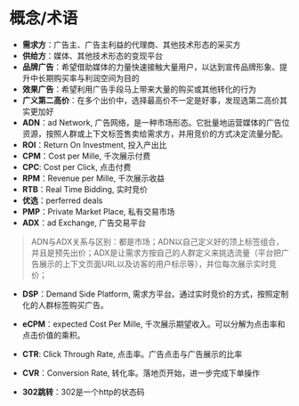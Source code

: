 # 概念/术语
* **需求方**：广告主、广告主利益的代理商、其他技术形态的采买方
* **供给方**：媒体、其他技术形态的变现平台
* **品牌广告**：希望借助媒体的力量快速接触大量用户，以达到宣传品牌形象、提升中长期购买率与利润空间为目的
* **效果广告**：希望利用广告手段马上带来大量的购买或其他转化的行为
* **广义第二高价**：在多个出价中，选择最高价不一定是好事，发现选第二高价其实更加好
* **ADN**：ad Network, 广告网络，是一种市场形态。它批量地运营媒体的广告位资源，按照人群或上下文标签售卖给需求方，并用竞价的方式决定流量分配。
* **ROI**：Return On Investment, 投入产出比
* **CPM**：Cost per Mille, 千次展示付费
* **CPC**: Cost per Click, 点击付费
* **RPM**：Revenue per Mille, 千次展示收益
* **RTB**：Real Time Bidding, 实时竞价
* **优选**：perferred deals
* **PMP**：Private Market Place, 私有交易市场
* **ADX**：ad Exchange, 广告交易平台
> ADN与ADX关系与区别：都是市场；ADN以自己定义好的顶上标签组合，并且是预先出价；ADX是让需求方按自己的人群定义来挑选流量（平台把广告展示的上下文页面URL以及访客的用户标示等），并位每次展示实时竞价；
* **DSP**：Demand Side Platform, 需求方平台。通过实时竞价的方式，按照定制化的人群标签购买广告。
* **eCPM**：expected Cost Per Mille, 千次展示期望收入。可以分解为点击率和点击价值的乘积。
* **CTR**: Click Through Rate, 点击率。广告点击与广告展示的比率
* **CVR**：Conversion Rate, 转化率。落地页开始，进一步完成下单操作

* **302跳转**：302是一个http的状态码
